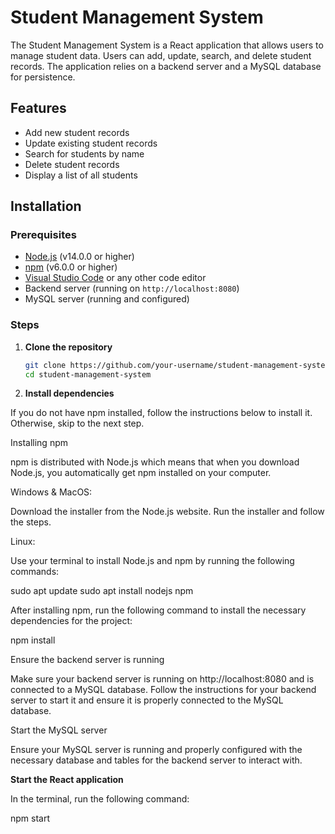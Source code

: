 # Student Management System

The Student Management System is a React application that allows users to manage student data. Users can add, update, search, and delete student records. The application relies on a backend server and a MySQL database for persistence.

## Features

- Add new student records
- Update existing student records
- Search for students by name
- Delete student records
- Display a list of all students

## Installation

### Prerequisites

- [Node.js](https://nodejs.org/) (v14.0.0 or higher)
- [npm](https://www.npmjs.com/) (v6.0.0 or higher)
- [Visual Studio Code](https://code.visualstudio.com/) or any other code editor
- Backend server (running on `http://localhost:8080`)
- MySQL server (running and configured)

### Steps

1. **Clone the repository**

   ```bash
   git clone https://github.com/your-username/student-management-system.git
   cd student-management-system

2. **Install dependencies**

If you do not have npm installed, follow the instructions below to install it. Otherwise, skip to the next step.

Installing npm

npm is distributed with Node.js which means that when you download Node.js, you automatically get npm installed on your computer.

Windows & MacOS:

Download the installer from the Node.js website.
Run the installer and follow the steps.

Linux:

Use your terminal to install Node.js and npm by running the following commands:

sudo apt update
sudo apt install nodejs npm

After installing npm, run the following command to install the necessary dependencies for the project:

npm install

Ensure the backend server is running

Make sure your backend server is running on http://localhost:8080 and is connected to a MySQL database. Follow the instructions for your backend server to start it and ensure it is properly connected to the MySQL database.

Start the MySQL server

Ensure your MySQL server is running and properly configured with the necessary database and tables for the backend server to interact with.

**Start the React application**

In the terminal, run the following command:

npm start
